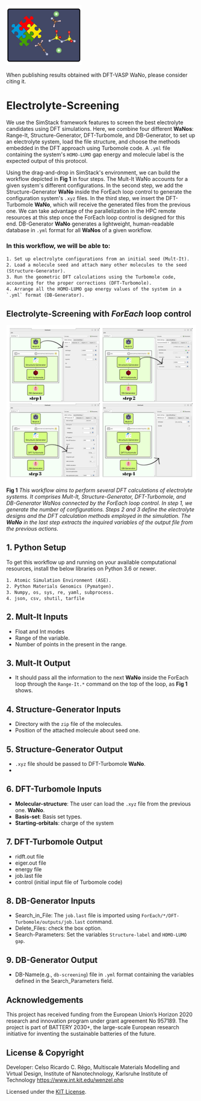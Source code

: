 <img src="https://raw.githubusercontent.com/KIT-Workflows/Electrolyte-Screening/main/logo_workflow.png" alt="Electrolyte-Screening WaNo logo" width="200"/>

When publishing results obtained with DFT-VASP WaNo, please consider citing it.

# Electrolyte-Screening

We use the SimStack framework features to screen the best electrolyte candidates using DFT simulations. Here, we combine four different **WaNos**: Range-It, Structure-Generator, DFT-Turbomole, and DB-Generator, to set up an electrolyte system, load the file structure, and choose the methods embedded in the DFT approach using Turbomole code. A `.yml` file containing the system's `HOMO-LUMO` gap energy and molecule label is the expected output of this protocol.

Using the drag-and-drop in SimStack's environment, we can build the workflow depicted in **Fig 1** in four steps. The Mult-It WaNo accounts for a given system's different configurations. In the second step, we add the Structure-Generator **WaNo** inside the ForEach loop control to generate the configuration system's ```.xyz``` files. In the third step, we insert the DFT-Turbomole **WaNo**, which will receive the generated files from the previous one. We can take advantage of the parallelization in the HPC remote resources at this step once the ForEach loop control is designed for this end. DB-Generator **WaNo** generates a lightweight, human-readable database in `.yml` format for all **WaNos** of a given workflow.

### In this workflow, we will be able to:
```
1. Set up electrolyte configurations from an initial seed (Mult-It).
2. Load a molecule seed and attach many other molecules to the seed (Structure-Generator).
3. Run the geometric DFT calculations using the Turbomole code, accounting for the proper corrections (DFT-Turbomole).
4. Arrange all the HOMO-LUMO gap energy values of the system in a `.yml` format (DB-Generator).
```

## Electrolyte-Screening with **_ForEach_** loop control
![Semantic description of image](Electrolyte-Screening.jpg)

**Fig 1** _This workflow aims to perform several DFT calculations of electrolyte systems. It comprises Mult-It, Structure-Generator, DFT-Turbomole, and DB-Generator WaNos connected by the ForEach loop control. In step 1, we generate the number of configurations. Steps 2 and 3 define the electrolyte designs and the DFT calculation methods employed in the simulation. The **WaNo** in the last step extracts the inquired variables of the output file from the previous actions._

## 1. Python Setup
To get this workflow up and running on your available computational resources, install the below libraries on Python 3.6 or newer.

```
1. Atomic Simulation Environment (ASE).
2. Python Materials Genomics (Pymatgen).
3. Numpy, os, sys, re, yaml, subprocess.
4. json, csv, shutil, tarfile 
```
## 2. Mult-It Inputs
- Float and Int modes
- Range of the variable. 
- Number of points in the present in the range.
## 3. Mult-It Output
- It should pass all the information to the next **WaNo** inside the ForEach loop through the ```Range-It.*``` command on the top of the loop, as **Fig 1** shows.
## 4. Structure-Generator Inputs
- Directory with the ```zip``` file of the molecules.
- Position of the attached molecule about seed one.
## 5. Structure-Generator Output
- `.xyz` file should be passed to DFT-Turbomole **WaNo**.
- 
## 6. DFT-Turbomole Inputs
- **Molecular-structure**: The user can load the `.xyz` file from the previous one. **WaNo**.
- **Basis-set**: Basis set types.
- **Starting-orbitals**: charge of the system
## 7. DFT-Turbomole Output
-  ridft.out file
-  eiger.out file
-  energy file
-  job.last file
-  control (initial input file of Turbomole code)
## 8. DB-Generator Inputs
- Search_in_File: The `job.last` file is imported using `ForEach/*/DFT-Turbomole/outputs/job.last` command.
- Delete_Files: check the box option.
- Search-Parameters: Set the variables `Structure-label` and `HOMO-LUMO gap`.  
## 9. DB-Generator Output
- DB-Name(e.g., `db-screening`) file in `.yml` format containing the variables defined in the Search_Parameters field.

## Acknowledgements
This project has received funding from the European Union’s Horizon 2020 research and innovation program under grant agreement No 957189. The project is part of BATTERY 2030+, the large-scale European research initiative for inventing the sustainable batteries of the future.

## License & Copyright
  Developer: Celso Ricardo C. Rêgo, 
  Multiscale Materials Modelling and Virtual Design,
  Institute of Nanotechnology, Karlsruhe Institute of Technology
  https://www.int.kit.edu/wenzel.php

Licensed under the [KIT License](LICENSE).
